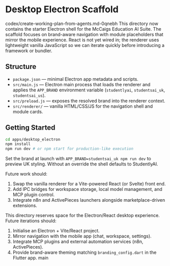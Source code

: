 # Desktop Electron Scaffold

codex/create-working-plan-from-agents.md-0qnebh
This directory now contains the starter Electron shell for the McCaigs
Education AI Suite. The scaffold focuses on brand-aware navigation with module
placeholders that mirror the mobile experience. React is not yet wired in; the
renderer uses lightweight vanilla JavaScript so we can iterate quickly before
introducing a framework or bundler.

## Structure

- `package.json` — minimal Electron app metadata and scripts.
- `src/main.js` — Electron main process that loads the renderer and applies
  the `APP_BRAND` environment variable (`studentlyai`, `studentsai_uk`,
  `studentsai_us`).
- `src/preload.js` — exposes the resolved brand into the renderer context.
- `src/renderer/` — vanilla HTML/CSS/JS for the navigation shell and module
  cards.

## Getting Started

```bash
cd apps/desktop_electron
npm install
npm run dev # or npm start for production-like execution
```

Set the brand at launch with `APP_BRAND=studentsai_uk npm run dev` to preview UK
styling. Without an override the shell defaults to StudentlyAI.

Future work should:

1. Swap the vanilla renderer for a Vite-powered React (or Svelte) front end.
2. Add IPC bridges for workspace storage, local model management, and MCP
   plugin control.
3. Integrate n8n and ActivePieces launchers alongside marketplace-driven
   extensions.

This directory reserves space for the Electron/React desktop experience. Future
iterations should:

1. Initialise an Electron + Vite/React project.
2. Mirror navigation with the mobile app (chat, workspace, settings).
3. Integrate MCP plugins and external automation services (n8n, ActivePieces).
4. Provide brand-aware theming matching `branding_config.dart` in the Flutter app.
main
